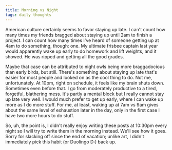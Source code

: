 ```yaml
---
title: Morning vs Night
tags: daily thoughts
---
```


American culture certainly seems to favor staying up late. I can't count how many times my friends bragged about staying up until 2am to finish a project. I can count how many times I've heard of someone getting up at 4am to do something, though: one. My ultimate frisbee captain last year would apparently wake up early to do homework and lift weights, and it showed. He was ripped and getting all the good grades.

Maybe that case can be attributed to night owls being more braggadocious than early birds, but still. There's something about staying up late that's easier for most people and looked on as the cool thing to do. Not me, unfortunately. At 10pm, right on schedule, it feels like my brain shuts down. Sometimes even before that. I go from moderately productive to a tired, forgetful, blathering mess. It's partly a mental block but I really cannot stay up late very well. I would much prefer to get up early, where I can wake up more as I do more stuff. For me, at least, waking up at 7am vs 9am gives about the same level of exhaustion later in the day, only in the first case I have two more hours to do stuff.

So, uh, the point is, I didn't really enjoy writing these posts at 10:30pm every night so I will try to write them in the morning instead. We'll see how it goes. Sorry for slacking off since the end of vacation; unlike art, I didn't immediately pick this habit (or Duolingo D:) back up.
